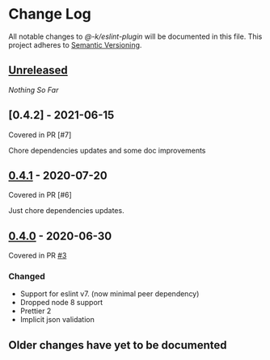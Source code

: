 Change Log
==========

All notable changes to *@-k/eslint-plugin* will be documented in this file.
This project adheres to [Semantic Versioning](http://semver.org/).

## [Unreleased][unreleased]
*Nothing So Far*

## [0.4.2] - 2021-06-15
Covered in PR [#7]

Chore dependencies updates and some doc improvements
## [0.4.1] - 2020-07-20
Covered in PR [#6]

Just chore dependencies updates.

## [0.4.0] - 2020-06-30
Covered in PR [#3]

### Changed
- Support for eslint v7. (now minimal peer dependency)
- Dropped node 8 support
- Prettier 2
- Implicit json validation

## Older changes have yet to be documented

[#3]: https://github.com/AdrieanKhisbe/my-node-libraries/pull/3

[unreleased]:https://github.com/AdrieanKhisbe/my-node-libariesr/compare/@-k/eslint-plugin@0.4.1...master
[0.4.1]: https://github.com/AdrieanKhisbe/my-node-libraries/compare/@-k/eslint-plugin@0.3.1...@-k/eslint-plugin@0.4.1
[0.4.0]: https://github.com/AdrieanKhisbe/my-node-libraries/compare/@-k/eslint-plugin@0.3.1...@-k/eslint-plugin@0.4.0
